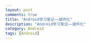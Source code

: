 ```yaml
---
layout: post
comments: true
title: "Android学习笔记——插件化"
description: "Android学习笔记——插件化"
category: Android
tags: [Android]
---
```


